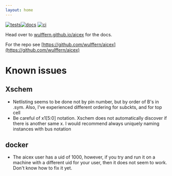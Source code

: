 ```yaml
---
layout: home
---
```


[![tests](https://github.com/wulffern/aicex/actions/workflows/tests.yaml/badge.svg)](https://github.com/wulffern/aicex/actions/workflows/tests.yaml)[![docs](https://github.com/wulffern/aicex/actions/workflows/jekyll-gh-pages.yml/badge.svg)](https://wulffern.github.io/aicex)
[![ci](https://github.com/wulffern/aicex/actions/workflows/ci.yaml/badge.svg)](https://github.com/wulffern/aicex/actions/workflows/ci.yaml)

Head over to [wulffern.github.io/aicex](https://wulffern.github.io/aicex) for
the docs.

For the repo see [https://github.com/wulffern/aicex](https://github.com/wulffern/aicex)


# Known issues

## Xschem
* Netlisting seems to be done not by pin number, but by order of B's in .sym.
  Also, I've experienced different ordering for subckts, and for top cell
* Be careful of x1[5:0] notation. Xschem does not automatically discover if
  there is another same x<nr>. I would recommend always uniquely naming
  instances with bus notation 

## docker
* The aicex user has a uid of 1000, however, if you try and run it on a machine
  with a different uid for your user, then it does not seem to work. Don't know
  how to fix it yet.

